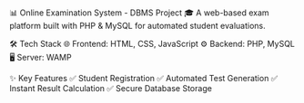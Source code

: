 📊 Online Examination System - DBMS Project 🎓
    A web-based exam platform built with PHP & MySQL for automated student evaluations.

🛠️ Tech Stack
   🌐 Frontend: HTML, CSS, JavaScript
   ⚙️ Backend: PHP, MySQL
   🖥️ Server: WAMP



✨ Key Features
   ✅ Student Registration
   ✅ Automated Test Generation
   ✅ Instant Result Calculation
   ✅ Secure Database Storage
